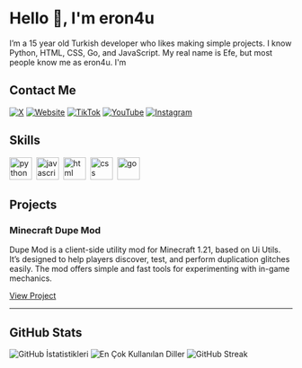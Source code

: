 # Hello 👋, I'm eron4u

I’m a 15 year old Turkish developer who likes making simple projects. I know Python, HTML, CSS, Go, and JavaScript. My real name is Efe, but most people know me as eron4u. I'm

## Contact Me
<p><a href="https://x.com/eronforyou" target="_blank"><img src="https://img.shields.io/badge/X-%23000000.svg?&style=flat-square&logo=x&logoColor=white" alt="X"></a> <a href="https://guns.lol/eron4u" target="_blank"><img src="https://img.shields.io/badge/Website-%23FF7139.svg?&style=flat-square&logo=Firefox&logoColor=white" alt="Website"></a> <a href="https://www.tiktok.com/@efeforyou" target="_blank"><img src="https://img.shields.io/badge/TikTok-%23000000.svg?&style=flat-square&logo=tiktok&logoColor=white" alt="TikTok"></a> <a href="https://www.youtube.com/@eron4u" target="_blank"><img src="https://img.shields.io/badge/YouTube-%23FF0000.svg?&style=flat-square&logo=youtube&logoColor=white" alt="YouTube"></a> <a href="https://www.instagram.com/eron4u/" target="_blank"><img src="https://img.shields.io/badge/Instagram-%23E4405F.svg?&style=flat-square&logo=instagram&logoColor=white" alt="Instagram"></a> </p>

## Skills

<p align="left">
<img src="https://cdn.jsdelivr.net/gh/devicons/devicon/icons/python/python-original.svg" alt="python" width="40" height="40"/>&nbsp;
<img src="https://cdn.jsdelivr.net/gh/devicons/devicon/icons/javascript/javascript-original.svg" alt="javascript" width="40" height="40"/>&nbsp;
<img src="https://cdn.jsdelivr.net/gh/devicons/devicon/icons/html5/html5-original.svg" alt="html" width="40" height="40"/>&nbsp;
<img src="https://cdn.jsdelivr.net/gh/devicons/devicon/icons/css3/css3-original.svg" alt="css" width="40" height="40"/>&nbsp;
<img src="https://cdn.jsdelivr.net/gh/devicons/devicon/icons/go/go-original.svg" alt="go" width="40" height="40"/>&nbsp;
</p>

## Projects

### Minecraft Dupe Mod

Dupe Mod is a client-side utility mod for Minecraft 1.21, based on Ui Utils. It’s designed to help players discover, test, and perform duplication glitches easily. The mod offers simple and fast tools for experimenting with in-game mechanics.

[View Project](https://github.com/eronforyou/Dupe-mod)

---

## GitHub Stats

<img src="https://github-readme-stats.vercel.app/api?username=eronforyou&show_icons=true&count_private=true&theme=tokyonight" alt="GitHub İstatistikleri" />

<img src="https://github-readme-stats.vercel.app/api/top-langs/?username=eronforyou&layout=compact&theme=tokyonight" alt="En Çok Kullanılan Diller" />

<img src="https://github-readme-streak-stats.herokuapp.com/?user=eronforyou&theme=tokyonight" alt="GitHub Streak" />

